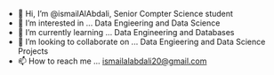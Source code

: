 - 👋 Hi, I’m @ismailAlAbdali, Senior Compter Science student
- 👀 I’m interested in ... Data Engieering and Data Science
- 🌱 I’m currently learning ... Data Engineering and Databases
- 💞️ I’m looking to collaborate on ... Data Engieering and Data Science Projects
- 📫 How to reach me ... ismailalabdali20@gmail.com

<!---
ismailAlAbdali/ismailAlAbdali is a ✨ special ✨ repository because its `README.md` (this file) appears on your GitHub profile.
You can click the Preview link to take a look at your changes.
--->
